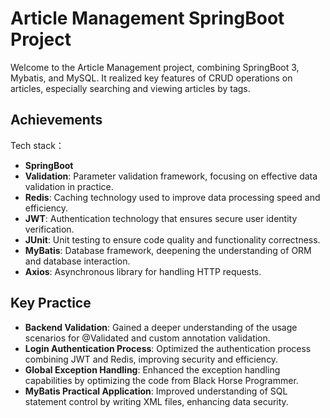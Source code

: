 # Article Management SpringBoot Project

Welcome to the Article Management project, combining SpringBoot 3, Mybatis, and MySQL. It realized key features of CRUD operations on articles, especially searching and viewing articles by tags.

## Achievements

Tech stack：

- **SpringBoot**
- **Validation**: Parameter validation framework, focusing on effective data validation in practice.
- **Redis**: Caching technology used to improve data processing speed and efficiency.
- **JWT**: Authentication technology that ensures secure user identity verification.
- **JUnit**: Unit testing to ensure code quality and functionality correctness.
- **MyBatis**: Database framework, deepening the understanding of ORM and database interaction.
- **Axios**: Asynchronous library for handling HTTP requests.

## Key Practice

- **Backend Validation**: Gained a deeper understanding of the usage scenarios for @Validated and custom annotation validation.
- **Login Authentication Process**: Optimized the authentication process combining JWT and Redis, improving security and efficiency.
- **Global Exception Handling**: Enhanced the exception handling capabilities by optimizing the code from Black Horse Programmer.
- **MyBatis Practical Application**: Improved understanding of SQL statement control by writing XML files, enhancing data security.
